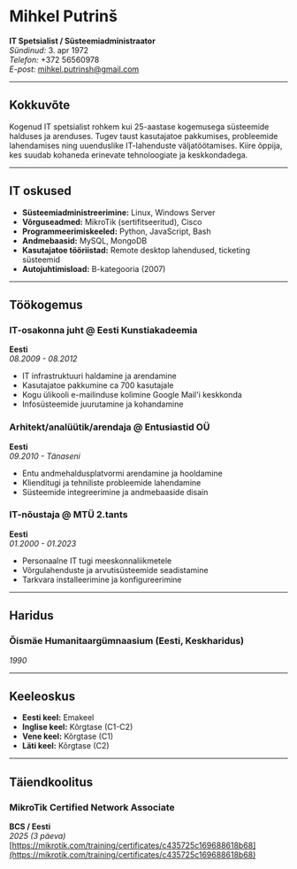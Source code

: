 # Mihkel Putrinš

**IT Spetsialist / Süsteemiadministraator**  
*Sündinud:* 3. apr 1972  
*Telefon:* +372 56560978  
*E-post:* [mihkel.putrinsh@gmail.com](mailto:mihkel.putrinsh@gmail.com)  

---

## Kokkuvõte

Kogenud IT spetsialist rohkem kui 25-aastase kogemusega süsteemide halduses ja arenduses. Tugev taust kasutajatoe pakkumises, probleemide lahendamises ning uuenduslike IT-lahenduste väljatöötamises. Kiire õppija, kes suudab kohaneda erinevate tehnoloogiate ja keskkondadega.

---

## IT oskused

- **Süsteemiadministreerimine:** Linux, Windows Server
- **Võrguseadmed:** MikroTik (sertifitseeritud), Cisco
- **Programmeerimiskeeled:** Python, JavaScript, Bash
- **Andmebaasid:** MySQL, MongoDB
- **Kasutajatoe tööriistad:** Remote desktop lahendused, ticketing süsteemid
- **Autojuhtimisload:** B-kategooria (2007)

---

## Töökogemus

### IT-osakonna juht @ Eesti Kunstiakadeemia

**Eesti**  
*08.2009 - 08.2012*  

- IT infrastruktuuri haldamine ja arendamine
- Kasutajatoe pakkumine ca 700 kasutajale
- Kogu ülikooli e-mailinduse kolimine Google Mail'i keskkonda
- Infosüsteemide juurutamine ja kohandamine

### Arhitekt/analüütik/arendaja @ Entusiastid OÜ

**Eesti**  
*09.2010 - Tänaseni*  

- Entu andmehaldusplatvormi arendamine ja hooldamine
- Klienditugi ja tehniliste probleemide lahendamine
- Süsteemide integreerimine ja andmebaaside disain

### IT-nõustaja @ MTÜ 2.tants

**Eesti**  
*01.2000 - 01.2023*  

- Personaalne IT tugi meeskonnaliikmetele
- Võrgulahenduste ja arvutisüsteemide seadistamine
- Tarkvara installeerimine ja konfigureerimine

---

## Haridus

### Õismäe Humanitaargümnaasium (Eesti, Keskharidus)  

*1990*  

---

## Keeleoskus

- **Eesti keel:** Emakeel
- **Inglise keel:** Kõrgtase (C1-C2)
- **Vene keel:** Kõrgtase (C1)
- **Läti keel:** Kõrgtase (C2)

---

## Täiendkoolitus

### MikroTik Certified Network Associate

**BCS / Eesti**  
*2025 (3 päeva)*  
[https://mikrotik.com/training/certificates/c435725c169688618b68](https://mikrotik.com/training/certificates/c435725c169688618b68)
